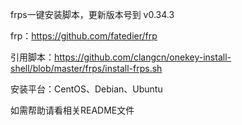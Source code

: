 frps一键安装脚本，更新版本号到 v0.34.3

frp：https://github.com/fatedier/frp

引用脚本：https://github.com/clangcn/onekey-install-shell/blob/master/frps/install-frps.sh

安装平台：CentOS、Debian、Ubuntu

如需帮助请看相关README文件
